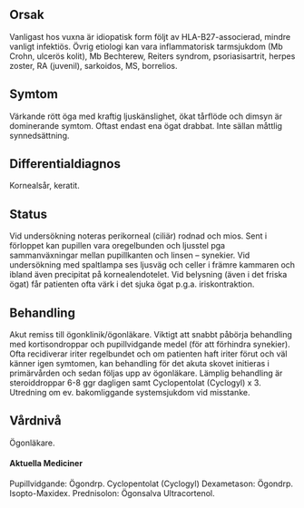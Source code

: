 ## Orsak

Vanligast hos vuxna är idiopatisk form följt av HLA-B27-associerad, mindre vanligt infektiös. Övrig etiologi kan vara inflammatorisk tarmsjukdom (Mb Crohn, ulcerös kolit), Mb Bechterew, Reiters syndrom, psoriasisartrit, herpes zoster, RA (juvenil), sarkoidos, MS, borrelios.

## Symtom

Värkande rött öga med kraftig ljuskänslighet, ökat tårflöde och dimsyn är dominerande symtom. Oftast endast ena ögat drabbat. Inte sällan måttlig synnedsättning.

## Differentialdiagnos

Kornealsår, keratit.

## Status

Vid undersökning noteras perikorneal (ciliär) rodnad och mios. Sent i förloppet kan pupillen vara oregelbunden och ljusstel pga sammanväxningar mellan pupillkanten och linsen – synekier. Vid undersökning med spaltlampa ses ljusväg och celler i främre kammaren och ibland även precipitat på kornealendotelet. Vid belysning (även i det friska ögat) får patienten ofta värk i det sjuka ögat p.g.a. iriskontraktion.

## Behandling

Akut remiss till ögonklinik/ögonläkare. Viktigt att snabbt påbörja behandling med kortisondroppar och pupillvidgande medel (för att förhindra synekier). Ofta recidiverar iriter regelbundet och om patienten haft iriter förut och väl känner igen symtomen, kan behandling för det akuta skovet initieras i primärvården och sedan följas upp av ögonläkare. Lämplig behandling är steroiddroppar 6-8 ggr dagligen samt Cyclopentolat (Cyclogyl) x 3. Utredning om ev. bakomliggande systemsjukdom vid misstanke.

## Vårdnivå

Ögonläkare.

#### Aktuella Mediciner

Pupillvidgande: Ögondrp. Cyclopentolat (Cyclogyl)
Dexametason: Ögondrp. Isopto-Maxidex.
Prednisolon: Ögonsalva Ultracortenol.


